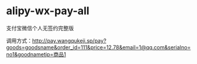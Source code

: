 # alipy-wx-pay-all
支付宝微信个人无签约完整版


调用方式：http://pay.wangqukeji.sp/pay?goods=goodsname&order_id=111&price=12.78&email=1@qq.com&serialno=no1&goodnametip=商品1



